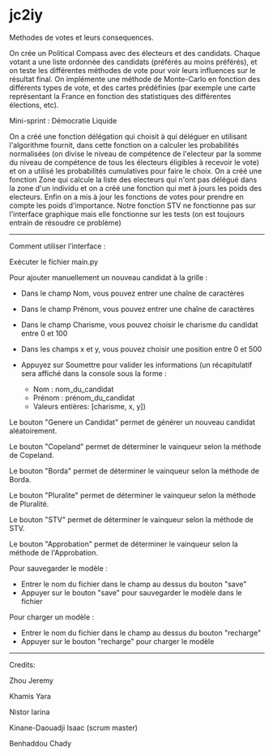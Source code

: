 # jc2iy


Methodes de votes et leurs consequences.

On crée un Political Compass avec des électeurs et des candidats. Chaque votant a une liste ordonnée des candidats (préférés au moins préférés), et on teste les différentes méthodes de vote pour voir leurs influences sur le résultat final. On implémente une méthode de Monte-Carlo en fonction des différents types de vote, et des cartes prédéfinies (par exemple une carte représentant la France en fonction des statistiques des différentes élections, etc).

Mini-sprint : Démocratie Liquide

On a créé une fonction délégation qui choisit à qui déléguer en utilisant l'algorithme fournit, dans cette fonction on a calculer les probabilités normalisées (on divise le niveau de compétence de l'electeur par la somme du niveau de compétence de tous les électeurs éligibles à recevoir le vote) et on a utilisé les probabilités cumulatives pour faire le choix.
On a créé une fonction Zone qui calcule la liste des electeurs qui n'ont pas délégué dans la zone d'un individu et on a créé une fonction qui met à jours les poids des electeurs.
Enfin on a mis à jour les fonctions de votes pour prendre en compte les poids d'importance.
Notre fonction STV ne fonctionne pas sur l'interface graphique mais elle fonctionne sur les tests (on est toujours entrain de résoudre ce problème)


----------------------------------------------------------------------------------------------------

Comment utiliser l'interface :


Exécuter le fichier main.py

Pour ajouter manuellement un nouveau candidat à la grille :
 - Dans le champ Nom, vous pouvez entrer une chaîne de caractères
 - Dans le champ Prénom, vous pouvez entrer une chaîne de caractères
 - Dans le champ Charisme, vous pouvez choisir le charisme du candidat entre 0 et 100
 - Dans les champs x et y, vous pouvez choisir une position entre 0 et 500

 - Appuyez sur Soumettre pour valider les informations
   (un récapitulatif sera affiché dans la console sous la forme :
    - Nom : nom_du_candidat
    - Prénom : prénom_du_candidat
    - Valeurs entières: [charisme, x, y])

Le bouton "Genere un Candidat" permet de générer un nouveau candidat aléatoirement.

Le bouton "Copeland" permet de déterminer le vainqueur selon la méthode de Copeland.

Le bouton "Borda" permet de déterminer le vainqueur selon la méthode de Borda.

Le bouton "Pluralite" permet de déterminer le vainqueur selon la méthode de Pluralité.

Le bouton "STV" permet de déterminer le vainqueur selon la méthode de STV.

Le bouton "Approbation" permet de déterminer le vainqueur selon la méthode de l'Approbation.


Pour sauvegarder le modèle :
 - Entrer le nom du fichier dans le champ au dessus du bouton "save"
 - Appuyer sur le bouton "save" pour sauvegarder le modèle dans le fichier

Pour charger un modèle :
 - Entrer le nom du fichier dans le champ au dessus du bouton "recharge"
 - Appuyer sur le bouton "recharge" pour charger le modèle


----------------------------------------------------------------------------------------------------


Credits:

Zhou Jeremy

Khamis Yara

Nistor Iarina

Kinane-Daouadji Isaac (scrum master)

Benhaddou Chady





